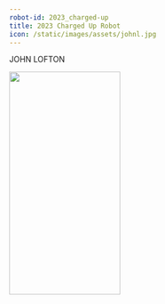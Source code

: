 ```yaml
---
robot-id: 2023_charged-up
title: 2023 Charged Up Robot
icon: /static/images/assets/johnl.jpg
---
```


[comment]: <> (This is a comment, it will not be included)

JOHN LOFTON

<img src="/static/images/assets/johnl.jpg" height=400px width=200px>

